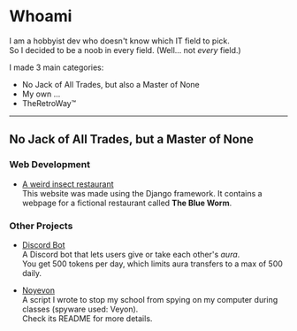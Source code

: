# Whoami

I am a hobbyist dev who doesn't know which IT field to pick.  
So I decided to be a noob in every field. (Well... not *every* field.)

I made 3 main categories:
 - No Jack of All Trades, but also a Master of None
 - My own ...
 - TheRetroWay™
---
## No Jack of All Trades, but a Master of None

### Web Development

- [A weird insect restaurant](https://github.com/Fungichi/DBW-django)  
  This website was made using the Django framework. It contains a webpage for a fictional restaurant called **The Blue Worm**.

### Other Projects

- [Discord Bot](https://github.com/Fungichi/Discordbot)  
  A Discord bot that lets users give or take each other's *aura*.  
  You get 500 tokens per day, which limits aura transfers to a max of 500 daily.

- [Noyevon](https://github.com/Fungichi/Noyevon)  
  A script I wrote to stop my school from spying on my computer during classes (spyware used: Veyon).  
  Check its README for more details.
